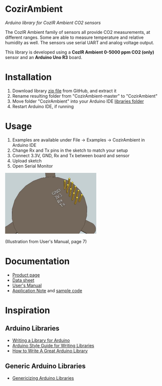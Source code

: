 # CozirAmbient
*Arduino library for CozIR Ambient CO2 sensors*

The CozIR Ambient family of sensors all provide CO2 measurements, at different ranges. Some are able to measure temperature and relative humidity as well. The sensors use serial UART and analog voltage output.

This library is developed using a **CozIR Ambient 0-5000 ppm CO2 (only)** sensor and an **Arduino Uno R3** board.


# Installation
1. Download library [zip file](https://github.com/mjackdk/CozirAmbient/archive/master.zip) from GitHub, and extract it
2. Rename resulting folder from "CozirAmbient-master" to "CozirAmbient"
3. Move folder "CozirAmbient" into your Arduino IDE [libraries folder](https://www.arduino.cc/en/Guide/Libraries)
4. Restart Arduino IDE, if running


# Usage
1. Examples are available under File -> Examples -> CozirAmbient in Arduino IDE
2. Change Rx and Tx pins in the sketch to match your setup
3. Connect 3.3V, GND, Rx and Tx between board and sensor
4. Upload sketch
5. Open Serial Monitor

![Cozir Ambient pins](images/CozirAmbientPins.png)

(Illustration from User's Manual, page 7)


# Documentation
* [Product page](https://www.co2meter.com/collections/0-1-co2/products/cozir-ambient-5000-ppm-co2-sensor)
* [Data sheet](https://cdn.shopify.com/s/files/1/0019/5952/files/Datasheet_COZIR_A_CO2Meter_4_15.pdf)
* [User's Manual](http://co2meters.com/Documentation/Manuals/Manual_GC_0024_0025_0026_Revised8.pdf)
* [Application Note](http://co2meters.com/Documentation/AppNotes/AN128-COZIRWR-arduino-uart.pdf)
  and [sample code](http://co2meters.com/Documentation/AppNotes/AN128-COZIRWR-arduino-uart.zip)


# Inspiration

## Arduino Libraries

* [Writing a Library for Arduino](https://www.arduino.cc/en/Hacking/LibraryTutorial)
* [Arduino Style Guide for Writing Libraries](https://www.arduino.cc/en/Reference/APIStyleGuide)
* [How to Write A Great Arduino Library](https://www.sparkfun.com/news/3245)

## Generic Arduino Libraries
* [Genericizing Arduino Libraries](https://www.sparkfun.com/news/2194)
